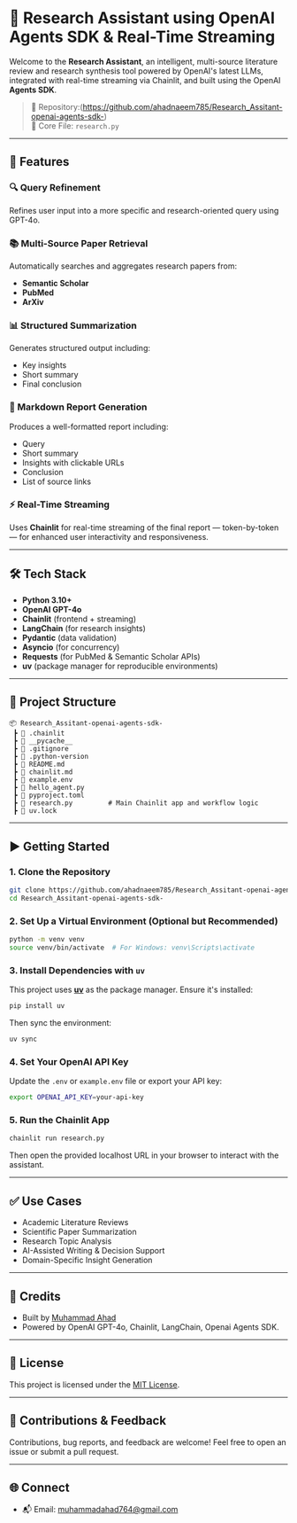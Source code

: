 # 🧠 Research Assistant using OpenAI Agents SDK & Real-Time Streaming

Welcome to the **Research Assistant**, an intelligent, multi-source literature review and research synthesis tool powered by OpenAI's latest LLMs, integrated with real-time streaming via Chainlit, and built using the OpenAI **Agents SDK**.

> 📁 Repository:(https://github.com/ahadnaeem785/Research_Assitant-openai-agents-sdk-)  
> 📄 Core File: `research.py`

---

## 🚀 Features

### 🔍 Query Refinement
Refines user input into a more specific and research-oriented query using GPT-4o.

### 📚 Multi-Source Paper Retrieval
Automatically searches and aggregates research papers from:
- **Semantic Scholar**
- **PubMed**
- **ArXiv** 

### 📊 Structured Summarization
Generates structured output including:
- Key insights
- Short summary
- Final conclusion

### 📄 Markdown Report Generation
Produces a well-formatted report including:
- Query
- Short summary
- Insights with clickable URLs
- Conclusion
- List of source links

### ⚡ Real-Time Streaming
Uses **Chainlit** for real-time streaming of the final report — token-by-token — for enhanced user interactivity and responsiveness.

---

## 🛠️ Tech Stack

- **Python 3.10+**
- **OpenAI GPT-4o**
- **Chainlit** (frontend + streaming)
- **LangChain** (for research insights)
- **Pydantic** (data validation)
- **Asyncio** (for concurrency)
- **Requests** (for PubMed & Semantic Scholar APIs)
- **uv** (package manager for reproducible environments)

---

## 📁 Project Structure

```
📦 Research_Assitant-openai-agents-sdk-
 ┣ 📂 .chainlit
 ┣ 📂 __pycache__
 ┣ 📄 .gitignore
 ┣ 📄 .python-version
 ┣ 📄 README.md
 ┣ 📄 chainlit.md
 ┣ 📄 example.env
 ┣ 📄 hello_agent.py
 ┣ 📄 pyproject.toml
 ┣ 📄 research.py         # Main Chainlit app and workflow logic
 ┣ 📄 uv.lock
```

---

## ▶️ Getting Started

### 1. Clone the Repository

```bash
git clone https://github.com/ahadnaeem785/Research_Assitant-openai-agents-sdk-.git
cd Research_Assitant-openai-agents-sdk-
```

### 2. Set Up a Virtual Environment (Optional but Recommended)

```bash
python -m venv venv
source venv/bin/activate  # For Windows: venv\Scripts\activate
```

### 3. Install Dependencies with `uv`

This project uses [**uv**](https://github.com/astral-sh/uv) as the package manager. Ensure it's installed:

```bash
pip install uv
```

Then sync the environment:

```bash
uv sync
```

### 4. Set Your OpenAI API Key

Update the `.env` or `example.env` file or export your API key:

```bash
export OPENAI_API_KEY=your-api-key
```

### 5. Run the Chainlit App

```bash
chainlit run research.py
```

Then open the provided localhost URL in your browser to interact with the assistant.

---

## ✅ Use Cases

- Academic Literature Reviews  
- Scientific Paper Summarization  
- Research Topic Analysis  
- AI-Assisted Writing & Decision Support  
- Domain-Specific Insight Generation  

---

## 📌 Credits

- Built by [Muhammad Ahad](https://github.com/ahadnaeem785)
- Powered by OpenAI GPT-4o, Chainlit, LangChain, Openai Agents SDK.

---

## 📝 License

This project is licensed under the [MIT License](LICENSE).

---

## 🤝 Contributions & Feedback

Contributions, bug reports, and feedback are welcome! Feel free to open an issue or submit a pull request.

---

## 🌐 Connect
- 📬 Email: muhammadahad764@gmail.com
